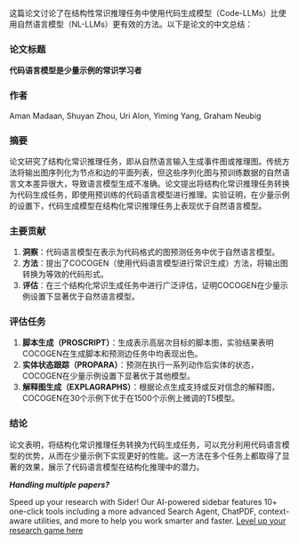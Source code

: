 这篇论文讨论了在结构性常识推理任务中使用代码生成模型（Code-LLMs）比使用自然语言模型（NL-LLMs）更有效的方法。以下是论文的中文总结：

### 论文标题
**代码语言模型是少量示例的常识学习者**

### 作者
Aman Madaan, Shuyan Zhou, Uri Alon, Yiming Yang, Graham Neubig

### 摘要
论文研究了结构化常识推理任务，即从自然语言输入生成事件图或推理图。传统方法将输出图序列化为节点和边的平面列表，但这些序列化图与预训练数据的自然语言文本差异很大，导致语言模型生成不准确。论文提出将结构化常识推理任务转换为代码生成任务，即使用预训练的代码语言模型进行推理。实验证明，在少量示例的设置下，代码生成模型在结构化常识推理任务上表现优于自然语言模型。

### 主要贡献
1. **洞察**：代码语言模型在表示为代码格式的图预测任务中优于自然语言模型。
2. **方法**：提出了COCOGEN（使用代码语言模型进行常识生成）方法，将输出图转换为等效的代码形式。
3. **评估**：在三个结构化常识生成任务中进行广泛评估，证明COCOGEN在少量示例设置下显著优于自然语言模型。

### 评估任务
1. **脚本生成（PROSCRIPT）**：生成表示高层次目标的脚本图，实验结果表明COCOGEN在生成脚本和预测边任务中均表现出色。
2. **实体状态跟踪（PROPARA）**：预测在执行一系列动作后实体的状态，COCOGEN在少量示例设置下显著优于其他模型。
3. **解释图生成（EXPLAGRAPHS）**：根据论点生成支持或反对信念的解释图，COCOGEN在30个示例下优于在1500个示例上微调的T5模型。

### 结论
论文表明，将结构化常识推理任务转换为代码生成任务，可以充分利用代码语言模型的优势，从而在少量示例下实现更好的性能。这一方法在多个任务上都取得了显著的效果，展示了代码语言模型在结构化推理中的潜力。

***Handling multiple papers?*** 

Speed up your research with Sider! Our AI-powered sidebar features 10+ one-click tools including a more advanced Search Agent, ChatPDF, context-aware utilities, and more to help you work smarter and faster.
 [Level up your research game here](https://bit.ly/4aSnMXa)